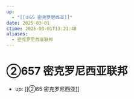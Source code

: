```yaml
---
up:
  - "[[②65 密克罗尼西亚]]"
date: 2025-03-01
ctime: 2025-03-01T13:21:48
aliases:
  - 密克罗尼西亚联邦
---
```


# ②657 密克罗尼西亚联邦

- up: [[②65 密克罗尼西亚]]
